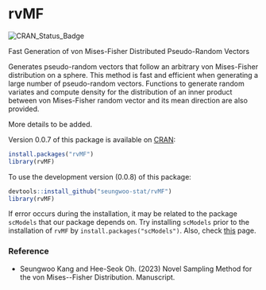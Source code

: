 # rvMF

![CRAN_Status_Badge](https://www.r-pkg.org/badges/version/rvMF)

Fast Generation of von Mises-Fisher Distributed Pseudo-Random Vectors

Generates pseudo-random vectors that follow an arbitrary von Mises-Fisher distribution on a sphere. This method is fast and efficient when generating a large number of pseudo-random vectors. Functions to generate random variates and compute density for the distribution of an inner product between von Mises-Fisher random vector and its mean direction are also provided.

More details to be added.

Version 0.0.7 of this package is available on [CRAN](https://cran.r-project.org/package=rvMF):

``` r
install.packages("rvMF")
library(rvMF)
```

To use the development version (0.0.8) of this package:

``` r
devtools::install_github("seungwoo-stat/rvMF")
library(rvMF)
```

If error occurs during the installation, it may be related to the package `scModels` that our package depends on. Try installing `scModels` prior to the installation of `rvMF` by `install.packages("scModels")`. Also, check [this](https://github.com/fuchslab/scModels) page.

### Reference

-   Seungwoo Kang and Hee-Seok Oh. (2023) Novel Sampling Method for the von Mises--Fisher Distribution. Manuscript.

